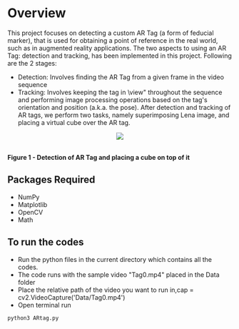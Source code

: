 # Overview

This project focuses on detecting a custom AR Tag (a form of feducial marker), that is used for obtaining a
point of reference in the real world, such as in augmented reality applications. The two aspects to using an
AR Tag: detection and tracking, has been implemented in this project. Following are the 2 stages:
- Detection: Involves finding the AR Tag from a given frame in the video sequence
- Tracking: Involves keeping the tag in \view" throughout the sequence and performing image processing
operations based on the tag's orientation and position (a.k.a. the pose).
After detection and tracking of AR tags, we perform two tasks, namely superimposing Lena image, and
placing a virtual cube over the AR tag.


<p align="center">
  <p align="center"><img src="artag.PNG"></p>
  <br><b>Figure 1 - Detection of AR Tag and placing a cube on top of it</b><br>
</p>

## Packages Required
- NumPy
- Matplotlib
- OpenCV
- Math

## To run the codes
- Run the python files in the current directory which contains all the codes.
- The code runs  with the sample video "Tag0.mp4" placed in the Data folder
- Place the relative path of the video you want to run in,cap = cv2.VideoCapture('Data/Tag0.mp4')
- Open terminal run
```
python3 ARtag.py
``` 
